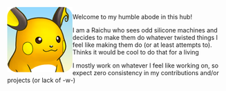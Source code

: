 <img src="RaichuSmile.png" align="left" width="30%" />

Welcome to my humble abode in this hub!

I am a Raichu who sees odd silicone machines and decides to make them do whatever twisted things I feel like making them do (or at least attempts to). Thinks it would be cool to do that for a living

I mostly work on whatever I feel like working on, so expect zero consistency in my contributions and/or projects (or lack of -w-)
